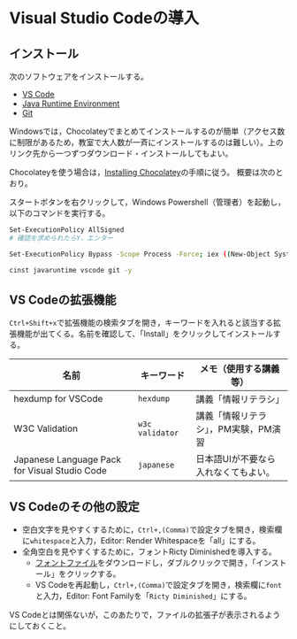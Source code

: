 # Visual Studio Codeの導入

## インストール

次のソフトウェアをインストールする。

* [VS Code](https://code.visualstudio.com/)
* [Java Runtime Environment](https://java.com/ja/download/)
* [Git](https://git-scm.com/downloads)

Windowsでは，Chocolateyでまとめてインストールするのが簡単（アクセス数に制限があるため，教室で大人数が一斉にインストールするのは難しい）。上のリンク先から一つずつダウンロード・インストールしてもよい。

Chocolateyを使う場合は，[Installing Chocolatey](https://chocolatey.org/install)の手順に従う。
概要は次のとおり。

スタートボタンを右クリックして，Windows Powershell（管理者）を起動し，以下のコマンドを実行する。

```bash
Set-ExecutionPolicy AllSigned
# 確認を求められたらY，エンター

Set-ExecutionPolicy Bypass -Scope Process -Force; iex ((New-Object System.Net.WebClient).DownloadString('https://chocolatey.org/install.ps1'))

cinst javaruntime vscode git -y
```

## VS Codeの拡張機能

`Ctrl+Shift+x`で拡張機能の検索タブを開き，キーワードを入れると該当する拡張機能が出てくる。名前を確認して、「Install」をクリックしてインストールする。

名前|キーワード|メモ（使用する講義等）
---|---|---
hexdump for VSCode|`hexdump`|講義「情報リテラシ」
W3C Validation|`w3c validator`|講義「情報リテラシ」，PM実験，PM演習
Japanese Language Pack for Visual Studio Code|`japanese`|日本語UIが不要なら入れなくてもよい。

## VS Codeのその他の設定

- 空白文字を見やすくするために，`Ctrl+,(Comma)`で設定タブを開き，検索欄に`whitespace`と入力，Editor: Render Whitespaceを「all」にする。
- 全角空白を見やすくするために，フォントRicty Diminishedを導入する。
    - [フォントファイル](https://github.com/edihbrandon/RictyDiminished/raw/master/RictyDiminished-Regular.ttf)をダウンロードし，ダブルクリックで開き，「インストール」をクリックする。
    - VS Codeを再起動し，`Ctrl+,(Comma)`で設定タブを開き，検索欄に`font`と入力，Editor: Font Familyを「`Ricty Diminished`」にする。

VS Codeとは関係ないが，このあたりで，ファイルの拡張子が表示されるようにしておくこと。